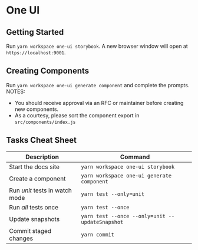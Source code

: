 # One UI

## Getting Started

Run `yarn workspace one-ui storybook`. A new browser window will open at `https://localhost:9001`.

## Creating Components

Run `yarn workspace one-ui generate component` and complete the prompts.
NOTES:

- You should receive approval via an RFC or maintainer before creating new components.
- As a courtesy, please sort the component export in `src/components/index.js`

## Tasks Cheat Sheet

| Description                    | Command                                         |
| ------------------------------ | ----------------------------------------------- |
| Start the docs site            | `yarn workspace one-ui storybook`               |
| Create a component             | `yarn workspace one-ui generate component`      |
| Run _unit_ tests in watch mode | `yarn test --only=unit`                         |
| Run _all_ tests once           | `yarn test --once`                              |
| Update snapshots               | `yarn test --once --only=unit --updateSnapshot` |
| Commit staged changes          | `yarn commit`                                   |
